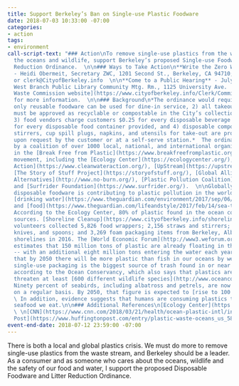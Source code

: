 ```yaml
---
title: Support Berkeley’s Ban on Single-use Plastic Foodware
date: 2018-07-03 10:33:00 -07:00
categories:
- action
tags:
- environment
call-script-text: "### Action\nTo remove single-use plastics from the wastestream,
  the oceans and wildlife, support Berkeley’s proposed Single-use Foodware and Litter
  Reduction Ordinance.  \n\n### Ways to Take Action\n**Write the Zero Waste Commission**
  - Heidi Obermeit, Secretary ZWC, 1201 Second St., Berkeley, CA 94710; hobermeit@CityofBerkeley.info
  or clerk@CityofBerkeley.info  \n\n**Come to a Public Hearing** - July 12, 2:30-4pm,
  West Branch Public Library Community Mtg. Rm., 1125 University Ave.  Check [Zero
  Waste Commission website](https://www.cityofberkeley.info/Clerk/Commissions/Commissions__Zero_Waste_Commission_Homepage.aspx)
  for more information.  \n\n### Background\n*The ordinance would require that 1)
  only reusable foodware can be used for dine-in service, 2) all takeout foodware
  must be approved as recyclable or compostable in the City’s collection programs,
  3) food vendors charge customers $0.25 for every disposable beverage cup and $0.25
  for every disposable food container provided, and 4) disposable compostable straws,
  stirrers, cup spill plugs, napkins, and utensils for take-out are provided only
  upon request by the customer or at a self-serve station.*  The ordinance is supported
  by a coalition of over 1000 local, national, and international organizations participating
  in the [Break Free from Plastic](https://www.breakfreefromplastic.org/) (BFFP) global
  movement, including the [Ecology Center](https://ecologycenter.org/), [Clean Water
  Action](https://www.cleanwateraction.org/), [UpStream](https://upstreampolicy.org/),
  [The Story of Stuff Project](https://storyofstuff.org/), [Global Alliance for Incinerator
  Alternatives](http://www.no-burn.org/), [Plastic Pollution Coalition](http://www.plasticpollutioncoalition.org/),
  and [Surfrider Foundation](https://www.surfrider.org/).  \n\nGlobally, single-use
  disposable foodware is contributing to plastic pollution in the world’s [oceans](https://www.nytimes.com/2018/03/22/climate/great-pacific-garbage-patch.html),
  [drinking water](https://www.theguardian.com/environment/2017/sep/06/plastic-fibres-found-tap-water-around-world-study-reveals),
  and [food](https://www.theguardian.com/lifeandstyle/2017/feb/14/sea-to-plate-plastic-got-into-fish).
  According to the Ecology Center, 80% of plastic found in the ocean comes from land-based
  sources. [Shoreline Cleanup](https://www.cityofberkeley.info/shorelinecleanup/)
  volunteers collected 5,826 food wrappers; 2,156 straws and stirrers; 1,577 forks,
  knives, and spoons; and 3,269 foam packaging items from Berkeley, Albany, and Emeryville
  shorelines in 2016. The [World Economic Forum](http://www3.weforum.org/docs/WEF_The_New_Plastics_Economy.pdf)
  estimates that 150 million tons of plastic are already floating in the world’s oceans
  -- with an additional eight million tons entering the water each year. It is [estimated](https://www.weforum.org/press/2016/01/more-plastic-than-fish-in-the-ocean-by-2050-report-offers-blueprint-for-change/)
  that by 2050 there will be more plastic than fish in our oceans by weight.  Worldwide,
  single-use packaging is the biggest source of trash found in or near bodies of water,
  according to the Ocean Conservancy, which also says that plastics are believed to
  threaten at least [600 different wildlife species](http://www.oceanconservancy.org/our-work/marine-debris/2015-data-release/2015-data-release-pdf.pdf).
  Ninety percent of seabirds, including albatross and petrels, are now eating plastics
  on a regular basis. By 2050, that figure is expected to [rise to 100 percent](http://news.nationalgeographic.com/2015/09/15092-plastic-seabirds-albatross-australia/).
  \ In addition, evidence suggests that humans are consuming plastics through the
  seafood we eat.\n\n### Additional References\n[Ecology Center](https://ecologycenter.org/blog/press-release-berkeley-legislation-aims-to-curb-use-of-disposable-foodware/)
  \ \n[CNN](https://www.cnn.com/2018/03/21/health/ocean-plastic-intl/index.html)  \n[Huffington
  Post](https://www.huffingtonpost.com/entry/plastic-waste-oceans_us_58fed37be4b0c46f0781d426)"
event-end-date: 2018-07-12 23:59:00 -07:00
---
```


There is both a local and global plastics crisis.  We must do more to remove single-use plastics from the waste stream, and Berkeley should be a leader.  As a consumer and as someone who cares about the oceans, wildlife and the safety of our food and water, I support the proposed Disposable Foodware and Litter Reduction Ordinance.